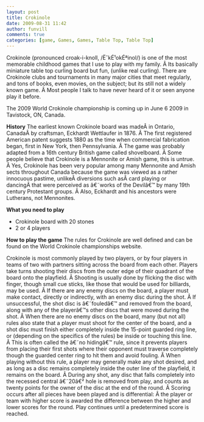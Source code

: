 ```yaml
---
layout: post
title: Crokinole
date: 2009-08-31 11:42
author: funvill
comments: true
categories: [game, Games, Games, Table Top, Table Top]
---
```

Crokinole (pronounced croak-i-knoll, /ËˆkÉ¹okÉªinol/) is one of the most memorable childhood games that I use to play with my family. Â Its basically miniature table top curling board but fun, (unlike real curling).
There are Crokinole clubs and tournaments in many major cities that meet regularly, and tons of books, even movies, on the subject; but its still not a widely known game. Â Most people I talk to have never heard of it or seen anyone play it before.

The 2009 World Crokinole championship is coming up in June 6 2009 in Tavistock, ON, Canada.

<strong>History</strong>
The earliest known Crokinole board was madeÂ in Ontario, CanadaÂ by craftsman, Eckhardt Wettlaufer in 1876. Â The first registered American patent suggests 1880 as the time when commercial fabrication began, first in New York, then Pennsylvania. Â The game was probably adapted from a 16th century British game called shovelboard. Â Some people believe that Crokinole is a Mennonite or Amish game, this is untrue. Â Yes, Crokinole has been very popular among many Mennonite and Amish sects throughout Canada because the game was viewed as a rather innocuous pastime, unlikeÂ diversions such asÂ card playing or dancingÂ that were perceived as â€˜works of the Devilâ€™ by many 19th century Protestant groups. Â Also, Eckhardt and his ancestors were Lutherans, not Mennonites.

<strong>What you need to play</strong>
<ul>
	<li>Crokinole board with 20 stones</li>
	<li>2 or 4 players</li>
</ul>
<strong>How to play the game</strong>
The rules for Crokinole are well defined and can be found on the World Crokinole championships website.

Crokinole is most commonly played by two players, or by four players in teams of two with partners sitting across the board from each other. Players take turns shooting their discs from the outer edge of their quadrant of the board onto the playfield. Â Shooting is usually done by flicking the disc with finger, though small cue sticks, like those that would be used for billiards, may be used. Â If there are any enemy discs on the board, a player must make contact, directly or indirectly, with an enemy disc during the shot. Â If unsuccessful, the shot disc is â€˜fouledâ€™ and removed from the board, along with any of the playerâ€™s other discs that were moved during the shot. Â When there are no enemy discs on the board, many (but not all) rules also state that a player must shoot for the center of the board, and a shot disc must finish either completely inside the 15-point guarded ring line, or (depending on the specifics of the rules) be inside or touching this line. Â This is often called the â€˜no hidingâ€™ rule, since it prevents players from placing their first shots where their opponent must traverse completely though the guarded center ring to hit them and avoid fouling. Â When playing without this rule, a player may generally make any shot desired, and as long as a disc remains completely inside the outer line of the playfield, it remains on the board. Â During any shot, any disc that falls completely into the recessed central â€˜20â€² hole is removed from play, and counts as twenty points for the owner of the disc at the end of the round. Â Scoring occurs after all pieces have been played and is differential: Â the player or team with higher score is awarded the difference between the higher and lower scores for the round.
Play continues until a predetermined score is reached.
